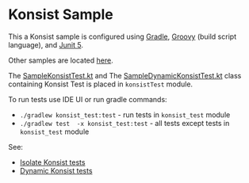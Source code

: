 # Konsist Sample

This a Konsist sample is configured using [Gradle](https://docs.gradle.org/current/userguide/userguide.html),
[Groovy](https://groovy-lang.org/) (build script language),
and [Junit 5](https://junit.org/junit4/). 

Other samples are located [here](..).

The [SampleKonsistTest.kt](konsist_test/src/test/java/com/sample/SampleKonsistTest.kt) and
The [SampleDynamicKonsistTest.kt](konsist_test/src/test/java/com/sample/SampleDynamicKonsistTest.kt)
class containing Konsist Test is placed in `konsistTest` module.

To run tests use IDE UI or run gradle commands:
- `./gradlew konsist_test:test` - run tests in `konsist_test` module
- `./gradlew test  -x konsist_test:test` - all tests except tests in `konsist_test` module

See:
- [Isolate Konsist tests](https://docs.konsist.lemonappdev.com/advanced/isolate-konsist-tests)
- [Dynamic Konsist tests](https://docs.konsist.lemonappdev.com/advanced/dynamic-konsist-tests)
